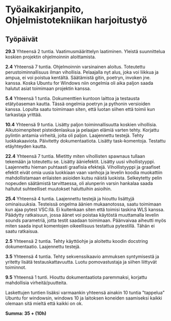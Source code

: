 # Työaikakirjanpito, Ohjelmistotekniikan harjoitustyö
## Työpäivät
**29.3**
Yhteensä 2 tuntia.
Vaatimusmäärittelyn laatiminen.
Yleistä suunnittelua koskien projektin ohjelmoinnin aloittamista.


**2.4**
Yhteensä 7 tuntia.
Ohjelmoinnin varsinainen aloitus. Toteutettu perustoiminnallisuus ilman vihollisia. Pelaajalla nyt alus, joka voi liikkua ja ampua, ei voi poistua kentältä.
Säätämistä gitin, poetryn, invoken jne. kanssa. Koska Ubuntu for Windows niin ongelmia oli aika paljon saada halutut asiat toimimaan projektin kanssa.

**5.4**
Yhteensä 1 tuntia.
Dokumenttien kuntoon laittoa ja testausta etätyöaseman kautta. Tässä ongelmia poetryn ja pythonin versioiden kanssa. Lopulta saatu toimimaan siten, että luotan siihen että toimii kun tarkastaja yrittää.

**10.4**
Yhteensä 9 tuntia.
Lisätty paljon toiminnallisuutta koskien vihollisia. Alkutoimenpiteet pisteidenlaskua ja pelaajan elämiä varten tehty. Korjattu pylintin antamia virheitä, joita oli paljon. Laajennettu testejä. Tehty luokkakaaviota. Päivitetty dokumentaatiota. Lisätty task-komentoja. Testattu etäyhteyden kautta.

**22.4**
Yhteensä 7 tuntia.
Mietitty miten vihollisten spawnaus tullaan tekemään ja toteutettu se. Lisätty ääniefektit. Lisätty uusi vihollistyyppi. Laajennettu hieman puhtaasti graafisia efektejä. Vihollistyyppi ja graafiset efektit eivät omia uusia luokkiaan vaan vanhoja ja levelin koodia muokattiin mahdollistamaan erilaisten asioiden kutsu näistä luokista. Selkeytetty pelin nopeuden säätämistä tarvittaessa, oli alunperin varsin hankalaa saada haltutut suhteelliset muutokset haluttuihin asioihin.

**25.4**
Yhteensä 4 tuntia.
Laajennettu testejä ja hiouttu lisättyjä ominaisuuksia. Testeissä ongelma äänien mukaanotossa, saatu toimimaan kun ajaa pytest VSC:llä. Ei kuitenkaan siten että toimisi taskina WLS kanssa. Päädytty ratkaisuun, jossa äänet voi poistaa käytöstä muuttamalla levelin sounds parametriä, jotta testit saadaan toimimaan. Päänvaivaa aiheutti myös miten saada input komentojen oikeellisuus testattua pytestillä. Tähän ei saatu ratkaisua.

**2.5**
Yhteensä 2 tuntia. Tehty käyttöohje ja aloitettu koodin docstring dokumentaatio. Laajennettu testejä.

**3.5**
Yhteensä 4 tuntia. Tehty sekvenssikaavio ammuksen syntymisestä ja yritetty lisätä testauskattavuutta. Luotu pomovastustaja ja siihen liittyvät toiminnot.

**9.5**
Yhteensä 1 tunti. Hiouttu dokumentaatiota paremmaksi, korjattu mahdollisia virheitä/puutteita.

Laskettujen tuntien lisäksi varmaankin yhteensä ainakin 10 tuntia "tappelua" Ubuntu for windowsin, windows 10 ja laitoksen koneiden saamiseksi kaikki olemaan sitä mieltä että kaikki on ok.

**Summa: 35 + (10h)**
